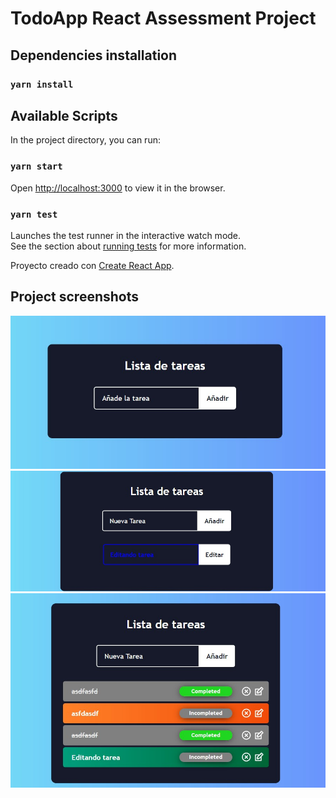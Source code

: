 # TodoApp React Assessment Project


## Dependencies installation
### `yarn install`

## Available Scripts

In the project directory, you can run:

### `yarn start`

Open [http://localhost:3000](http://localhost:3000) to view it in the browser.


### `yarn test`

Launches the test runner in the interactive watch mode.\
See the section about [running tests](https://facebook.github.io/create-react-app/docs/running-tests) for more information.

Proyecto creado con [Create React App](https://github.com/facebook/create-react-app).

## Project screenshots
![Todo list 1](Screenshot_1.jpg)
![Todo list 1](Screenshot_2.jpg)
![Todo list 1](Screenshot_3.jpg)



